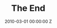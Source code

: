 ---
title: The End
img: "/uploads/shaheen-baig-casting-the-end.jpg"
date: 2010-03-01 00:00:00 Z
categories:
- short
tags:
- recent
director: Eduardo Chapero-Jackson
with: Nathalie Press and Charlie Creed-Miles
imdb: "http://www.imdb.com/title/tt1301141/"
video: z0b9rllihw
layout: project
---